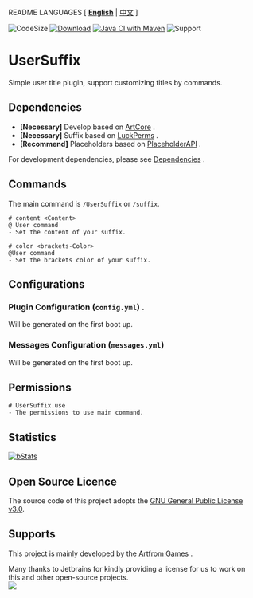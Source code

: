```text

```

README LANGUAGES [ [**English**](README.md) | [中文](README_CN.md)  ]

![CodeSize](https://img.shields.io/github/languages/code-size/ArtformGames/UserSuffix)
[![Download](https://img.shields.io/github/downloads/ArtformGames/UserSuffix/total)](https://github.com/ArtformGames/UserSuffix/releases)
[![Java CI with Maven](https://github.com/ArtformGames/UserSuffix/actions/workflows/maven.yml/badge.svg?branch=master)](https://github.com/ArtformGames//actions/workflows/maven.yml)
![Support](https://img.shields.io/badge/Minecraft-Java%201.16--Latest-green)

# **UserSuffix**

Simple user title plugin, support customizing titles by commands.

## Dependencies

- **[Necessary]** Develop based on [ArtCore](https://github.com/ArtformGames/ArtCore) .
- **[Necessary]** Suffix based on [LuckPerms]() .
- **[Recommend]** Placeholders based on [PlaceholderAPI](https://www.spigotmc.org/resources/6245/) .

For development dependencies, please
see  [Dependencies](https://github.com/ArtformGames/UserSuffix/network/dependencies) .

## Commands

The main command is `/UserSuffix` or `/suffix`.

```text
# content <Content>
@ User command
- Set the content of your suffix.

# color <brackets-Color>
@User command
- Set the brackets color of your suffix.
```

## Configurations

### Plugin Configuration (`config.yml`) .

Will be generated on the first boot up.

### Messages Configuration (`messages.yml`)

Will be generated on the first boot up.

## Permissions

```text
# UserSuffix.use
- The permissions to use main command.
```

## Statistics

[![bStats](https://bstats.org/signatures/bukkit/TemplatePlugin.svg)](https://bstats.org/plugin/bukkit/TemplatePlugin/18946)

## Open Source Licence

The source code of this project adopts the [GNU General Public License v3.0](https://opensource.org/licenses/GPL-3.0).

## Supports

This project is mainly developed by the [Artfrom Games](https://github.com/ArtformGames/) .

Many thanks to Jetbrains for kindly providing a license for us to work on this and other open-source projects.  
[![](https://resources.jetbrains.com/storage/products/company/brand/logos/jb_beam.svg)](https://www.jetbrains.com/?from=https://github.com/ArtformGames/UserSuffix)


